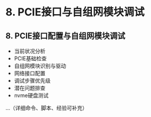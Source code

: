 # 8. PCIE接口与自组网模块调试

## 8. PCIE接口配置与自组网模块调试
- 当前状况分析
- PCIE基础检查
- 自组网模块识别与驱动
- 网络接口配置
- 调试步骤优先级
- 潜在问题排查
- nvme硬盘测试

...（详细命令、脚本、经验可补充）

